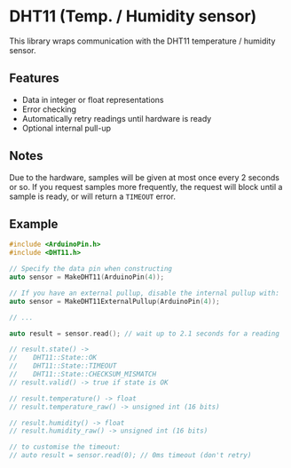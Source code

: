 # DHT11 (Temp. / Humidity sensor)

This library wraps communication with the DHT11 temperature / humidity
sensor.

## Features

* Data in integer or float representations
* Error checking
* Automatically retry readings until hardware is ready
* Optional internal pull-up

## Notes

Due to the hardware, samples will be given at most once every 2 seconds
or so. If you request samples more frequently, the request will block
until a sample is ready, or will return a `TIMEOUT` error.

## Example

```cpp
#include <ArduinoPin.h>
#include <DHT11.h>

// Specify the data pin when constructing
auto sensor = MakeDHT11(ArduinoPin(4));

// If you have an external pullup, disable the internal pullup with:
auto sensor = MakeDHT11ExternalPullup(ArduinoPin(4));

// ...

auto result = sensor.read(); // wait up to 2.1 seconds for a reading

// result.state() ->
//    DHT11::State::OK
//    DHT11::State::TIMEOUT
//    DHT11::State::CHECKSUM_MISMATCH
// result.valid() -> true if state is OK

// result.temperature() -> float
// result.temperature_raw() -> unsigned int (16 bits)

// result.humidity() -> float
// result.humidity_raw() -> unsigned int (16 bits)

// to customise the timeout:
// auto result = sensor.read(0); // 0ms timeout (don't retry)
```
